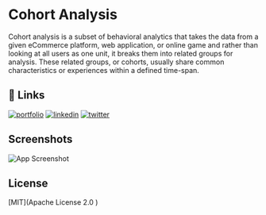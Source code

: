 
# Cohort Analysis

Cohort analysis is a subset of behavioral analytics that takes the data from a given eCommerce platform, web application, or online game and rather than looking at all users as one unit, it breaks them into related groups for analysis. These related groups, or cohorts, usually share common characteristics or experiences within a defined time-span.


## 🔗 Links
[![portfolio](https://img.shields.io/badge/my_portfolio-000?style=for-the-badge&logo=ko-fi&logoColor=white)](https://github.com/itstarun1999/Cohort-Analysis/blob/main/Cohort%20analysis-checkpoint%20(1).ipynb)
[![linkedin](https://img.shields.io/badge/linkedin-0A66C2?style=for-the-badge&logo=linkedin&logoColor=white)](https://www.linkedin.com/in/tarun-kumar-ab74a0138/)
[![twitter](https://img.shields.io/badge/twitter-1DA1F2?style=for-the-badge&logo=twitter&logoColor=white)](https://twitter.com/TarunKu3)


## Screenshots

![App Screenshot](https://d35fo82fjcw0y8.cloudfront.net/2016/03/03210554/table1a2.png)


## License

[MIT](Apache License 2.0
)

